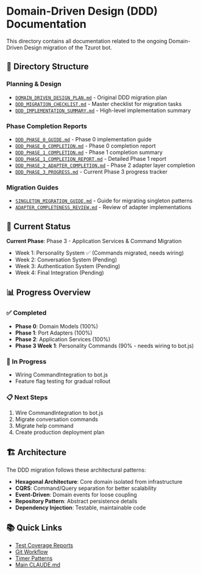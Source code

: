 # Domain-Driven Design (DDD) Documentation

This directory contains all documentation related to the ongoing Domain-Driven Design migration of the Tzurot bot.

## 📁 Directory Structure

### Planning & Design
- [`DOMAIN_DRIVEN_DESIGN_PLAN.md`](DOMAIN_DRIVEN_DESIGN_PLAN.md) - Original DDD migration plan
- [`DDD_MIGRATION_CHECKLIST.md`](DDD_MIGRATION_CHECKLIST.md) - Master checklist for migration tasks
- [`DDD_IMPLEMENTATION_SUMMARY.md`](DDD_IMPLEMENTATION_SUMMARY.md) - High-level implementation summary

### Phase Completion Reports
- [`DDD_PHASE_0_GUIDE.md`](DDD_PHASE_0_GUIDE.md) - Phase 0 implementation guide
- [`DDD_PHASE_0_COMPLETION.md`](DDD_PHASE_0_COMPLETION.md) - Phase 0 completion report
- [`DDD_PHASE_1_COMPLETION.md`](DDD_PHASE_1_COMPLETION.md) - Phase 1 completion summary
- [`DDD_PHASE_1_COMPLETION_REPORT.md`](DDD_PHASE_1_COMPLETION_REPORT.md) - Detailed Phase 1 report
- [`DDD_PHASE_2_ADAPTER_COMPLETION.md`](DDD_PHASE_2_ADAPTER_COMPLETION.md) - Phase 2 adapter layer completion
- [`DDD_PHASE_3_PROGRESS.md`](DDD_PHASE_3_PROGRESS.md) - Current Phase 3 progress tracker

### Migration Guides
- [`SINGLETON_MIGRATION_GUIDE.md`](SINGLETON_MIGRATION_GUIDE.md) - Guide for migrating singleton patterns
- [`ADAPTER_COMPLETENESS_REVIEW.md`](ADAPTER_COMPLETENESS_REVIEW.md) - Review of adapter implementations

## 🚀 Current Status

**Current Phase**: Phase 3 - Application Services & Command Migration
- Week 1: Personality System ✅ (Commands migrated, needs wiring)
- Week 2: Conversation System (Pending)
- Week 3: Authentication System (Pending)
- Week 4: Final Integration (Pending)

## 📊 Progress Overview

### ✅ Completed
- **Phase 0**: Domain Models (100%)
- **Phase 1**: Port Adapters (100%)
- **Phase 2**: Application Services (100%)
- **Phase 3 Week 1**: Personality Commands (90% - needs wiring to bot.js)

### 🔄 In Progress
- Wiring CommandIntegration to bot.js
- Feature flag testing for gradual rollout

### 📋 Next Steps
1. Wire CommandIntegration to bot.js
2. Migrate conversation commands
3. Migrate help command
4. Create production deployment plan

## 🏗️ Architecture

The DDD migration follows these architectural patterns:
- **Hexagonal Architecture**: Core domain isolated from infrastructure
- **CQRS**: Command/Query separation for better scalability
- **Event-Driven**: Domain events for loose coupling
- **Repository Pattern**: Abstract persistence details
- **Dependency Injection**: Testable, maintainable code

## 📚 Quick Links

- [Test Coverage Reports](../testing/TEST_COVERAGE_SUMMARY.md)
- [Git Workflow](../development/GIT_AND_PR_WORKFLOW.md)
- [Timer Patterns](../testing/TIMER_PATTERNS_COMPLETE.md)
- [Main CLAUDE.md](../../CLAUDE.md)